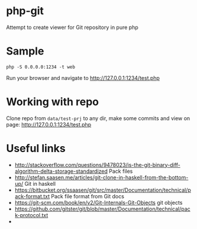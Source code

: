 # php-git

Attempt to create viewer for Git repository in pure php

# Sample

```
php -S 0.0.0.0:1234 -t web
```

Run your browser and navigate to http://127.0.0.1:1234/test.php 

# Working with repo

Clone repo from `data/test-prj` to any dir, make some commits and view on page: http://127.0.0.1:1234/test.php 

# Useful links

 * http://stackoverflow.com/questions/9478023/is-the-git-binary-diff-algorithm-delta-storage-standardized Pack files
 * http://stefan.saasen.me/articles/git-clone-in-haskell-from-the-bottom-up/ Git in haskell
 * https://bitbucket.org/ssaasen/git/src/master/Documentation/technical/pack-format.txt Pack file format from Git docs
 * https://git-scm.com/book/en/v2/Git-Internals-Git-Objects git objects
 * https://github.com/gitster/git/blob/master/Documentation/technical/pack-protocol.txt 
 * 
